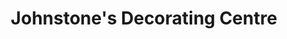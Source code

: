 ---
title: "Johnstone's Decorating Centre"
url: /old-colwyn/johnstones-decorating-centre/
shop: paint
---